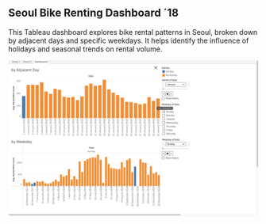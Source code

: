 ## Seoul Bike Renting Dashboard ´18

This Tableau dashboard explores bike rental patterns in Seoul, broken down by adjacent days and specific weekdays. It helps identify the influence of holidays and seasonal trends on rental volume.

![image alt](https://github.com/shaddyhub/Data-Viz/blob/543de690a349cf76cd0922235ca2836228ecf162/seoul-holiday-dashboard.png)
